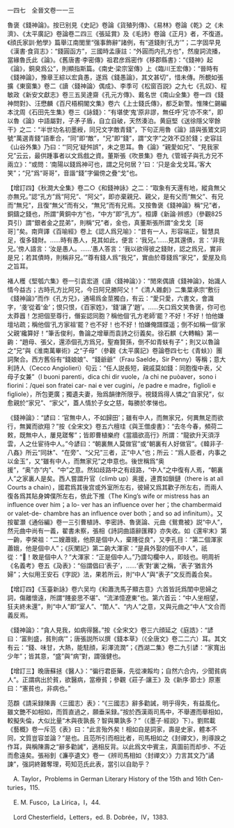 一四七　全晉文卷一一三

魯褒《錢神論》。按已别見《史記》卷論《貨殖列傳》、《易林》卷論《乾》之《未濟》、《太平廣記》卷論卷二四三《張延賞》及《毛詩》卷論《正月》者，不復道。《顔氏家訓·勉學》篇舉江南閭里“强事飾辭”諸例，有“道錢則‘孔方’”；二字固早見《漢書·食貨志》：“錢圓函方”，三國時孟康註：“外圓而内孔方也”，然廋詞流播，當緣魯氏此《論》。《舊唐書·李密傳》祖君彦爲密作《移郡縣書》：“《錢神》起《論》，銅臭爲公”，則顯指斯篇。《南史·梁宗室傳》上《臨川王宏傳》：“晉時有《錢神論》，豫章王綜以宏貪愚，遂爲《錢愚論》，其文甚切”，惜未傳。所覩如張擴《東窗集》卷二《讀〈錢神論〉偶成》、李季可《松窗百説》之九七《孔奴》、程敏政《新安文獻志》卷三五吴達齋《孔元方傳》、戴名世《南山全集》卷一四《錢神問對》、汪懋麟《百尺梧桐閣文集》卷六《上士錢氏傳》，都乏新警。惟陳仁錫編本沈周《石田先生集》卷三《詠錢》：“有堪使‘鬼’原非謬，無任呼‘兄’亦不來”，即以魯《論》中語屬對，子矛子盾，自立自破，天然湊泊。黄庭堅《送徐隱父宰餘干》之二：“半世功名初墨綬，同兄文字敵青錢”，下句正用魯《論》語與張鷟文詞號“萬選青錢”語牽合，“同”即“敵”，“兄”即“錢”，謂“文字”之效不亞於錢；史容註《山谷外集》乃曰：“‘同兄’疑舛誤”，未之思耳。魯《論》“親愛如兄”、“見我家兄”云云，最供踵事者以文爲戲之資。董斯張《吹景集》卷九《管城子與孔方兄不兩立》：“或問：‘南陽以錢爲神可也，謂之兄何居？’曰：‘只是金戈戈耳。’客大笑”；“兄”爲“哥哥”，音諧“錢”字偏傍之疊“戈”也。

【增訂四】《秋澗大全集》卷二○《和錢神詠》之二：“取象有天還有地，縱貪無父亦無兄。”認“孔方”爲“阿兄”、“阿父”，即亦棄親兄、親父，是有父而“無父”、有兄而“無兄”，且復“無父”而有父，“無兄”而有兄焉。又按魯褒《錢神論》稱“兄”者，銅鑄之錢也，所謂“黄銅中方”也，“中方”即“孔方”。桓譚《新論·辨惑》（參觀825頁引）謂“銀者金之昆弟”，則稱“兄”者，金也，真董斯張所謂“金戈戈［哥哥］”矣。南齊譯《百喻經》卷上《認人爲兄喻》：“昔有一人，形容端正，智慧具足，復多錢財。……時有愚人，見其如此，便言：‘我兄。’……見其還債，言：‘非我兄。’傍人語言：‘汝是愚人。……’愚人答言：‘我以欲得彼之錢財，認之爲兄，實非是兄；若其債時，則稱非兄。’”尊有錢人爲“我兄”，實由於尊錢爲“家兄”，愛屋及烏之旨耳。

褚人穫《堅瓠六集》卷一引袁宏道《讀〈錢神論〉》：“閒來偶讀《錢神論》，始識人情今益古；古時孔方比阿兄，今日阿兄勝阿父！”《清人雜劇》二集葉承宗“敷衍《錢神論》”而作《孔方兄》，通場爲金莖獨白，有云：“愛只愛，六書文，會識字，‘戔’從着‘金’；恨只恨，《百家姓》，‘錢’讓了‘趙’。……矢口爲文笑魯褒，你可也太莽囂！怎把個至尊行，僭妄認同胞？稱他個‘孔方老師’罷？不好！不好！怕他嫌壇坫疏；稱他個‘孔方家祖’罷？也不好！也不好！怕嫌俺譜牒遥；倒不如稱一個‘家父親’纔算好！”筆舌俊利，魯論之增華而袁詩之衍義矣。徐石麒《大轉輪》第一齣：“趙母、張父，還添個孔方爲兄，聖裔賢孫，倒不如青蚨有子”；則又以魯論之“兄”與《淮南萬畢術》之“子母”（參觀《太平廣記》卷論卷四七七《青蚨》）團詞聚合。西方舊俗有“錢娘娘”、“錢爺爺”（Frau Saelde，Sir Penny）等稱；意大利詩人（Cecco Angiolieri）句云：“任人説長短，親戚莫如錢：同胞復中表，父母子女兼”（I buoni parenti，dica chi dir vuole，/a chi ne puòaver，sono i fiorini：/quei son fratei car-
nai e ver cugini，/e padre e madre，figlioli e figliole），所包更廣；獨遺夫妻，殆爲韻律所限乎。視錢爲得人憐之“自家兒”，似愈親於“家兄”、“家父”，蓋人情於子女之慈，每勝於孝悌也。

《錢神論》：“諺曰：‘官無中人，不如歸田’；雖有中人，而無家兄，何異無足而欲行，無翼而欲翔？”按《全宋文》卷五六檀珪《與王僧虔書》：“去冬今春，頻荷二敕，既無中人，屢見蹉奪”；皆即曹植樂府《當牆欲高行》所謂：“龍欲升天須浮雲，人之仕宦待中人。”今諺曰：“朝裏無人莫做官”或“朝裏有人好做官”。《韓非子·八姦》所云“同牀”、“在旁”、“父兄”三者，正“中人”也；所云：“爲人臣者，内事之以金玉”，又“雖有中人，而無家兄”之申意也。後世稱爲“奥援”，“奥”亦“内”、“中”之意。然如歧路中之有歧路，“中人”之中復有人焉，“朝裏人”之家裏人是矣。西人嘗謂升官（climb up）奥援，連貫如鎖鏈（there is at all Courts a chain），國君爲其後宫或外室所左右，彼婦又爲其歡子所左右，而兩人復各爲其貼身婢僕所左右，依此下推（The King’s wife or mistress has an influence over him；a lo-
ver has an influence over her；the chambermaid or valet-de-
chambre has an influence over both；and so ad infinitum）。又按翟灝《通俗編》卷一三引曹植詩、李密詩、魯褒論、元曲《鴛鴦被》説“中人”，然元曲中尚有一義，翟書未察，張相《詩詞曲語辭匯釋》亦失收。如《還牢末》第一齣，李榮祖：“二嫂蕭娥，他原是個中人，棄賤從良”，又李孔目：“第二個渾家蕭娥，他是個中人”；《灰闌記》第二齣大渾家：“是員外娶的個不中人”，祇從：“𠺙！敢是個中人？”大渾家：“正是個中人。”乃謂勾欄中人，即妓也。明周祈《名義考》卷五《夃表》：“俗謂倡曰‘表子’，……‘表’對‘裏’之稱，‘表子’猶言外婦”；大似用王安石《字説》法，果若所云，則“中人”與“表子”文反而義合矣。

【增訂四】《玉臺新詠》卷六吴均《和蕭洗馬子顯古意》六首皆託爲閨中思婦之詞，傷離懷遠，所謂“賤妾思不堪”、“流涕憶遼東”也。第六首云：“中人坐相望，狂夫終未還”，則“中人”即“室人”、“閨人”、“内人”之意，又與元曲之“中人”文合而義反焉。

《錢神論》：“貪人見我，如病得醫。”按《全宋文》卷三六顔延之《庭誥》：“諺曰：‘富則盛，貧則病’”；唐張説所以撰《錢本草》（《全唐文》卷二二六）耳。其文有云：“錢、味甘，大熱，能駐顔，彩澤流潤”；《西湖二集》卷二九引諺：“家寬出少年”；皆其意，“盛”與“病”對，謂强健也。

【增訂三】晚唐蘇拯《醫人》：“徧行君臣藥，先從凍餒均；自然六合内，少聞貧病人”。正謂病出於貧，欲醫病，當療貧；參觀《莊子·讓王》及《新序·節士》原憲曰：“憲貧也，非病也。”

范頵《請采録陳壽〈三國志〉表》：“《三國志》辭多勸誡，明乎得失，有益風化。雖文艷不如相如，而質直過之，願垂采録。”按於西漢兩司馬中，不舉遷而舉相如，較擬失倫，大似比量“木與夜孰長？智與粟孰多？”（《墨子·經説》下）。劉熙載《藝概》卷一斥范《表》曰：“此言殆外矣！相如自是詞家，壽是史家，體本不同，文質豈容並論？”是也。且范所引而相比者，司馬相如之《封禪文》，則導諛之作耳，與稱陳壽之“辭多勸誡”，適相反背。以此爲文中賓主，真圖前而却步、不近而愈遠矣。張裕釗《濂亭遺文》卷一《辨司馬相如〈封禪文〉》力言其文乃“譎諫”，强詞終難奪理，苟知范氏此表，當引以自助乎？











　A. Taylor，Problems in German Literary History of the 15th and 16th Cen-
turies，115.

　E. M. Fusco，La Lirica，I，44.

　Lord Chesterfield，Letters，ed. B. Dobrée，IV，1383.